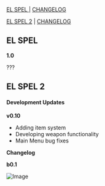 [EL SPEL  ](https://elspel.github.io/1/)  |  [CHANGELOG](https://elspel.github.io/#el-spel-1)

[EL SPEL 2](https://elspel.github.io/2/)  |  [CHANGELOG](https://elspel.github.io/#el-spel-2)

## EL SPEL 
**1.0**

???

## EL SPEL 2
#### Development Updates

**v0.10**
- Adding item system
- Developing weapon functionality
- Main Menu bug fixes


**Changelog**

**b0.1**


![Image](https://via.placeholder.com/150)
